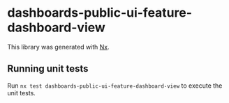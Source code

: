 # dashboards-public-ui-feature-dashboard-view

This library was generated with [Nx](https://nx.dev).

## Running unit tests

Run `nx test dashboards-public-ui-feature-dashboard-view` to execute the unit tests.
